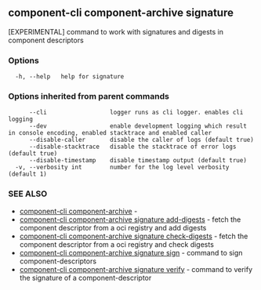 ## component-cli component-archive signature

[EXPERIMENTAL] command to work with signatures and digests in component descriptors

### Options

```
  -h, --help   help for signature
```

### Options inherited from parent commands

```
      --cli                  logger runs as cli logger. enables cli logging
      --dev                  enable development logging which result in console encoding, enabled stacktrace and enabled caller
      --disable-caller       disable the caller of logs (default true)
      --disable-stacktrace   disable the stacktrace of error logs (default true)
      --disable-timestamp    disable timestamp output (default true)
  -v, --verbosity int        number for the log level verbosity (default 1)
```

### SEE ALSO

* [component-cli component-archive](component-cli_component-archive.md)	 - 
* [component-cli component-archive signature add-digests](component-cli_component-archive_signature_add-digests.md)	 - fetch the component descriptor from a oci registry and add digests
* [component-cli component-archive signature check-digests](component-cli_component-archive_signature_check-digests.md)	 - fetch the component descriptor from a oci registry and check digests
* [component-cli component-archive signature sign](component-cli_component-archive_signature_sign.md)	 - command to sign component-descriptors
* [component-cli component-archive signature verify](component-cli_component-archive_signature_verify.md)	 - command to verify the signature of a component-descriptor

